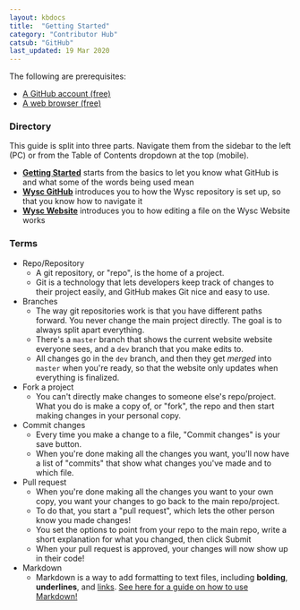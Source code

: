 ```yaml
---
layout: kbdocs
title:  "Getting Started"
category: "Contributor Hub"
catsub: "GitHub"
last_updated: 19 Mar 2020
---
```


The following are prerequisites:

- [A GitHub account (free)](https://github.com/)
- [A web browser (free)](https://www.mozilla.org/en-US/firefox/new/)

### Directory

This guide is split into three parts. Navigate them from the sidebar to the left (PC) or from the Table of Contents dropdown at the top (mobile).

- [**Getting Started**](#terms) starts from the basics to let you know what GitHub is and what some of the words being used mean
- [**Wysc GitHub**](github) introduces you to how the Wysc repository is set up, so that you know how to navigate it
- [**Wysc Website**](website) introduces you to how editing a file on the Wysc Website works

### Terms

- Repo/Repository
    - A git repository, or "repo", is the home of a project.
    - Git is a technology that lets developers keep track of changes to their project easily, and GitHub makes Git nice and easy to use.
- Branches
    - The way git repositories work is that you have different paths forward. You never change the main project directly. The goal is to always split apart everything.
    - There's a `master` branch that shows the current website website everyone sees, and a `dev` branch that you make edits to.
    - All changes go in the `dev` branch, and then they get *merged* into `master` when you're ready, so that the website only updates when everything is finalized.
- Fork a project
    - You can't directly make changes to someone else's repo/project. What you do is make a copy of, or "fork", the repo and then start making changes in your personal copy.
- Commit changes
    - Every time you make a change to a file, "Commit changes" is your save button.
    - When you're done making all the changes you want, you'll now have a list of "commits" that show what changes you've made and to which file.
- Pull request
    - When you're done making all the changes you want to your own copy, you want your changes to go back to the main repo/project.
    - To do that, you start a "pull request", which lets the other person know you made changes!
    - You set the options to point from your repo to the main repo, write a short explanation for what you changed, then click Submit
    - When your pull request is approved, your changes will now show up in their code!
- Markdown
    - Markdown is a way to add formatting to text files, including **bolding**, __underlines__, and [links](#introduction). [See here for a guide on how to use Markdown!](https://github.com/adam-p/markdown-here/wiki/Markdown-Cheatsheet)
